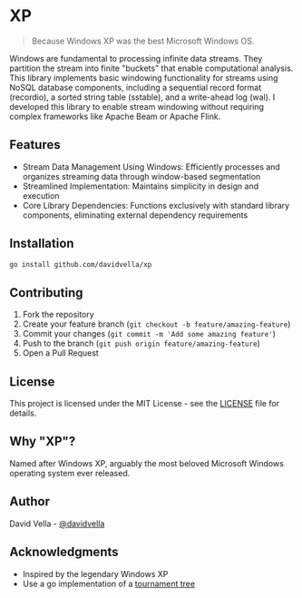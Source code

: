 # XP

> Because Windows XP was the best Microsoft Windows OS.

Windows are fundamental to processing infinite data streams. They partition the
stream into finite "buckets" that enable computational analysis. This library
implements basic windowing functionality for streams using NoSQL database
components, including a sequential record format (recordio), a sorted string
table (sstable), and a write-ahead log (wal). I developed this library to enable
stream windowing without requiring complex frameworks like Apache Beam or Apache Flink.

## Features

- Stream Data Management Using Windows: Efficiently processes and organizes
  streaming data through window-based segmentation
- Streamlined Implementation: Maintains simplicity in design and execution
- Core Library Dependencies: Functions exclusively with standard library
  components, eliminating external dependency requirements

## Installation

```bash
go install github.com/davidvella/xp
```

## Contributing

1. Fork the repository
2. Create your feature branch (`git checkout -b feature/amazing-feature`)
3. Commit your changes (`git commit -m 'Add some amazing feature'`)
4. Push to the branch (`git push origin feature/amazing-feature`)
5. Open a Pull Request

## License

This project is licensed under the MIT License - see the [LICENSE](LICENSE) file
for details.

## Why "XP"?

Named after Windows XP, arguably the most beloved Microsoft Windows operating
system ever released.

## Author

David Vella - [@davidvella](https://github.com/davidvella)

## Acknowledgments

- Inspired by the legendary Windows XP
- Use a go implementation of a [tournament
  tree](https://gist.github.com/bboreham/11f8a11b9723f85d2fb7c47dc4f48159)